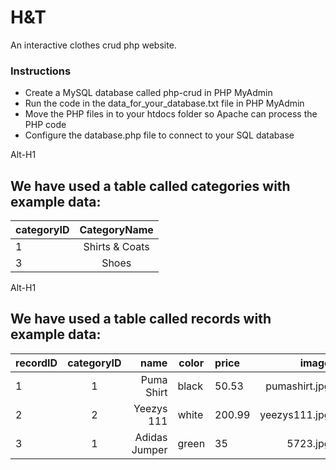 # H&T
An interactive clothes crud php website.
### Instructions
* Create a MySQL database called php-crud in PHP MyAdmin
* Run the code in the data_for_your_database.txt file in PHP MyAdmin
* Move the PHP files in to your htdocs folder so Apache can process the PHP code
* Configure the database.php file to connect to your SQL database

Alt-H1
## We have used a table called categories with example data:
| categoryID   | CategoryName   |       
| -------------|:-------------: | 
| 1            | Shirts & Coats | 
| 3            | Shoes          |  

Alt-H1
## We have used a table called records with example data:
| recordID | categoryID    | name            | color    | price    | image           |
| ---------|:-------------:| ---------------:| -------- |:---------| ---------------:|
| 1        | 1             | Puma Shirt      | black    | 50.53    | pumashirt.jpg   |
| 2        | 2             | Yeezys 111      | white    | 200.99   |   yeezys111.jpg |
| 3        | 1             | Adidas Jumper   | green    | 35       |    5723.jpg     |



